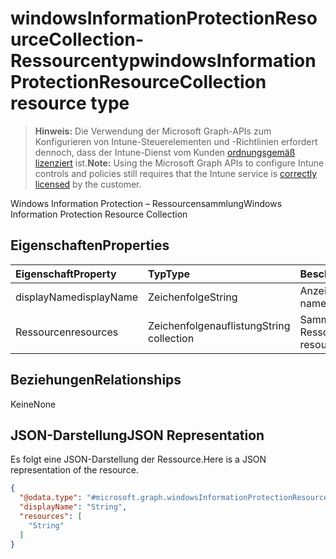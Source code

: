 # <a name="windowsinformationprotectionresourcecollection-resource-type"></a><span data-ttu-id="507dd-101">windowsInformationProtectionResourceCollection-Ressourcentyp</span><span class="sxs-lookup"><span data-stu-id="507dd-101">windowsInformationProtectionResourceCollection resource type</span></span>

> <span data-ttu-id="507dd-102">**Hinweis:** Die Verwendung der Microsoft Graph-APIs zum Konfigurieren von Intune-Steuerelementen und -Richtlinien erfordert dennoch, dass der Intune-Dienst vom Kunden [ordnungsgemäß lizenziert](https://go.microsoft.com/fwlink/?linkid=839381) ist.</span><span class="sxs-lookup"><span data-stu-id="507dd-102">**Note:** Using the Microsoft Graph APIs to configure Intune controls and policies still requires that the Intune service is [correctly licensed](https://go.microsoft.com/fwlink/?linkid=839381) by the customer.</span></span>

<span data-ttu-id="507dd-103">Windows Information Protection – Ressourcensammlung</span><span class="sxs-lookup"><span data-stu-id="507dd-103">Windows Information Protection Resource Collection</span></span>
## <a name="properties"></a><span data-ttu-id="507dd-104">Eigenschaften</span><span class="sxs-lookup"><span data-stu-id="507dd-104">Properties</span></span>
|<span data-ttu-id="507dd-105">Eigenschaft</span><span class="sxs-lookup"><span data-stu-id="507dd-105">Property</span></span>|<span data-ttu-id="507dd-106">Typ</span><span class="sxs-lookup"><span data-stu-id="507dd-106">Type</span></span>|<span data-ttu-id="507dd-107">Beschreibung</span><span class="sxs-lookup"><span data-stu-id="507dd-107">Description</span></span>|
|:---|:---|:---|
|<span data-ttu-id="507dd-108">displayName</span><span class="sxs-lookup"><span data-stu-id="507dd-108">displayName</span></span>|<span data-ttu-id="507dd-109">Zeichenfolge</span><span class="sxs-lookup"><span data-stu-id="507dd-109">String</span></span>|<span data-ttu-id="507dd-110">Anzeigename</span><span class="sxs-lookup"><span data-stu-id="507dd-110">Display name</span></span>|
|<span data-ttu-id="507dd-111">Ressourcen</span><span class="sxs-lookup"><span data-stu-id="507dd-111">resources</span></span>|<span data-ttu-id="507dd-112">Zeichenfolgenauflistung</span><span class="sxs-lookup"><span data-stu-id="507dd-112">String collection</span></span>|<span data-ttu-id="507dd-113">Sammlung von Ressourcen</span><span class="sxs-lookup"><span data-stu-id="507dd-113">Collection of resources</span></span>|

## <a name="relationships"></a><span data-ttu-id="507dd-114">Beziehungen</span><span class="sxs-lookup"><span data-stu-id="507dd-114">Relationships</span></span>
<span data-ttu-id="507dd-115">Keine</span><span class="sxs-lookup"><span data-stu-id="507dd-115">None</span></span>
## <a name="json-representation"></a><span data-ttu-id="507dd-116">JSON-Darstellung</span><span class="sxs-lookup"><span data-stu-id="507dd-116">JSON Representation</span></span>
<span data-ttu-id="507dd-117">Es folgt eine JSON-Darstellung der Ressource.</span><span class="sxs-lookup"><span data-stu-id="507dd-117">Here is a JSON representation of the resource.</span></span>
<!--{
  "blockType": "resource",
  "@odata.type": "microsoft.graph.windowsInformationProtectionResourceCollection"
}-->
``` json
{
  "@odata.type": "#microsoft.graph.windowsInformationProtectionResourceCollection",
  "displayName": "String",
  "resources": [
    "String"
  ]
}
```








